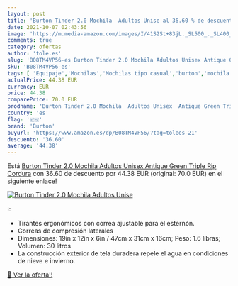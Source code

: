 ```yaml
---
layout: post
title: 'Burton Tinder 2.0 Mochila  Adultos Unise al 36.60 % de descuento'
date: 2021-10-07 02:43:56
image: 'https://m.media-amazon.com/images/I/41S2St+83jL._SL500_._SL400_.jpg'
comments: true
category: ofertas
author: 'tole.es'
slug: 'B08TM4VP56-es Burton Tinder 2.0 Mochila Adultos Unisex Antique Green...'
sku: 'B08TM4VP56-es'
tags: [ 'Equipaje','Mochilas','Mochilas tipo casual','burton','mochila', ]
actualPrice: 44.38 EUR
currency: EUR
price: 44.38
comparePrice: 70.0 EUR
prodname: 'Burton Tinder 2.0 Mochila  Adultos Unisex  Antique Green Triple Rip Cordura'
country: 'es'
flag: '🇪🇸'
brand: 'Burton'
buyurl: 'https://www.amazon.es/dp/B08TM4VP56/?tag=tolees-21'
descuento: '36.60'
average: '44.38'
---
```


Está [Burton Tinder 2.0 Mochila  Adultos Unisex  Antique Green Triple Rip Cordura](https://www.amazon.es/dp/B08TM4VP56/?tag=tolees-21) con 36.60 de descuento por 44.38 EUR (original: 70.0 EUR) en el siguiente enlace!

[![Burton Tinder 2.0 Mochila  Adultos Unise](https://m.media-amazon.com/images/I/41S2St+83jL._SL500_._SL400_.jpg)](https://www.amazon.es/dp/B08TM4VP56/?tag=tolees-21)

ℹ️:

- Tirantes ergonómicos con correa ajustable para el esternón.
- Correas de compresión laterales
- Dimensiones: 19in x 12in x 6in / 47cm x 31cm x 16cm; Peso: 1.6 libras; Volumen: 30 litros
- La construcción exterior de tela duradera repele el agua en condiciones de nieve e invierno.

[🛒 Ver la oferta!!](https://www.amazon.es/dp/B08TM4VP56/?tag=tolees-21)
